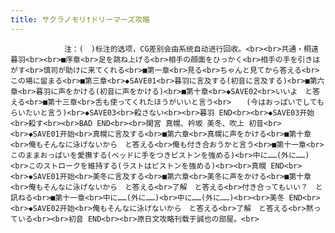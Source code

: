 ```yaml
---
title: サクラノモリ†ドリーマーズ攻略
---
```


                注：(　)标注的选项，CG差别会由系统自动进行回收。<br><br>共通・桐遠 暮羽<br><br>■序章<br>足を跳ね上げる<br>相手の顔面をひっかく<br>相手の手を引きはがす<br>慎司が助けに来てくれる<br>■第一章<br>見る<br>ちゃんと見てから答える<br>この場に留まる<br>■第三章<br>◆SAVE01<br>暮羽に言及する(初音に言及する)<br>■第六章<br>暮羽に声をかける(初音に声をかける)<br>■第十章<br>◆SAVE02<br>いいよ　と答える<br>■第十三章<br>舌も使ってくれたほうがいいと言う<br>　　(今はおっぱいでしてもらいたいと言う)<br>◆SAVE03<br>殺さない<br><br>暮羽 END<br><br>◆SAVE03开始<br>殺す<br><br>BAD END<br><br>閑宮 真幌、衿坂 美冬、吹上 初音<br><br>◆SAVE01开始<br>真幌に言及する<br>■第六章<br>真幌に声をかける<br>■第十章<br>俺もそんなに泳げないから　と答える<br>俺も付き合おうかと言う<br>■第十一章<br>このままおっぱいを愛撫する(ベッドに手をつきピストンを強める)<br>中に……(外に……)<br>このストロークを維持する(ラストはピストンを強める)<br><br>真幌 END<br><br>◆SAVE01开始<br>美冬に言及する<br>■第六章<br>美冬に声をかける<br>■第十章<br>俺もそんなに泳げないから　と答える<br>了解　と答える<br>付き合ってもいい？　と訊ねる<br>■第十一章<br>中に……(外に……)<br>中に……(外に……)<br><br>美冬 END<br><br>◆SAVE02开始<br>俺もそんなに泳げないから　と答える<br>了解　と答える<br>黙っている<br><br>初音 END<br><br>原日文攻略刊载于誠也の部屋。<br>
              
